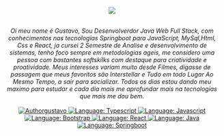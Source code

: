 
<div align="center">
<img src="https://media4.giphy.com/media/oy3pwvu2WbY22fOWbz/giphy.gif"/><br/><br/>
    <p align="center">
        <em>
            Oi meu nome é Gustavo, Sou Desenvolverdor Java Web Full Stack, com conhecimentos
                            nas tecnologias Springboot para JavaScript, MySql,Html, Css e React, ja cursei 2 Semestre
                            de Analise e desenvolvimento de sistemas, tenho foco sempre em metodologias ageis,
                            me considero uma pessoa com bastantes softskilks com destaque para criatividade e proatividade.
                            Meus interesses variam muito desde Filmes, digasse de passagem que meus favoritos são Interstellar
                            e Tudo em todo Lugar Ao Mesmo Tempo, a sair para socializar. Todos os dias estou dando meu maximo para
                            estudar e cada dia mais me aprofundar mais na tecnologias que mais me dou bem.
        </em><br/><br/>
    <a href="https://www.linkedin.com/in/gustavohms1998/" target="_blank">
        <img src="https://img.shields.io/static/v1?label=Linkedin&message=Gustavo&&color=blue&style=for-the-badge&logo=Linkedin" alt="Authorgustavo">
    </a>
    <a href="#">
        <img src="https://img.shields.io/static/v1?label=Language&message=Typescript&color=blue&style=for-the-badge&logo=Typescript" alt="Language: Typescript">
    </a>
    <a href="#">
        <img src="https://img.shields.io/static/v1?label=Language&message=Javascript&color=yellow&style=for-the-badge&logo=JavaScript" alt="Language: Javascript">
    </a>
  <br>
    <a href="#">
      <img  src="https://img.shields.io/static/v1?label=Language&message=Bootstrap&color=563d7c&style=for-the-badge&logo=Bootstrap"  alt="Language: Bootstrap">
    </a>
    <a href="#">
        <img src="https://img.shields.io/static/v1?label=Biblioteca&message=React&color=7572c1&style=for-the-badge&logo=React" alt="Language: React">
    </a>
    <a href="#">
		<img  src="https://img.shields.io/static/v1?label=Language&message=Java&color=red&style=for-the-badge&logo=Java"  alt="Language: Java">
	</a>
	<a href="#">
		<img src="https://img.shields.io/static/v1?label=Framework&message=Springboot&color=green&style=for-the-badge&logo=Ghost"  alt="Language: Springboot">
	</a>
    </p>
</div>
